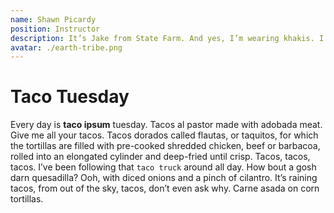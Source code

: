 ```yaml
---
name: Shawn Picardy
position: Instructor
description: It’s Jake from State Farm. And yes, I’m wearing khakis. I love being able to sit down at a computer to create just about anything.
avatar: ./earth-tribe.png
---
```


# Taco Tuesday

Every day is **taco ipsum** tuesday. Tacos al pastor made with adobada meat. Give me all your tacos. Tacos dorados called flautas, or taquitos, for which the tortillas are filled with pre-cooked shredded chicken, beef or barbacoa, rolled into an elongated cylinder and deep-fried until crisp. Tacos, tacos, tacos. I’ve been following that `taco truck` around all day. How bout a gosh darn quesadilla? Ooh, with diced onions and a pinch of cilantro. It’s raining tacos, from out of the sky, tacos, don’t even ask why. Carne asada on corn tortillas.
